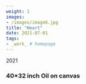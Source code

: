 ```yaml
---
weight: 1
images:
- /images/image6.jpg
title: "Heart"
date: 2021-07-01
tags:
- _work_ # homepage
---
```

2021
### 40*32 inch Oil on canvas 

